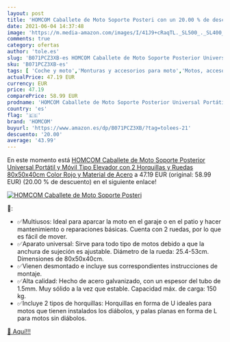 ```yaml
---
layout: post
title: 'HOMCOM Caballete de Moto Soporte Posteri con un 20.00 % de descuento'
date: 2021-06-04 14:37:48
image: 'https://m.media-amazon.com/images/I/41J9+cRaqTL._SL500_._SL400_.jpg'
comments: true
category: ofertas
author: 'tole.es'
slug: 'B071PCZ3XB-es HOMCOM Caballete de Moto Soporte Posterior Universal...'
sku: 'B071PCZ3XB-es'
tags: [ 'Coche y moto','Monturas y accesorios para moto','Motos, accesorios y piezas','Plataformas para chasis de moto','homcom','móvil', ]
actualPrice: 47.19 EUR
currency: EUR
price: 47.19
comparePrice: 58.99 EUR
prodname: 'HOMCOM Caballete de Moto Soporte Posterior Universal Portátil y Móvil Tipo Elevador con 2 Horquillas y Ruedas 80x50x40cm Color Rojo y Material de Acero'
country: 'es'
flag: '🇪🇸'
brand: 'HOMCOM'
buyurl: 'https://www.amazon.es/dp/B071PCZ3XB/?tag=tolees-21'
descuento: '20.00'
average: '43.99'
---
```


En este momento está [HOMCOM Caballete de Moto Soporte Posterior Universal Portátil y Móvil Tipo Elevador con 2 Horquillas y Ruedas 80x50x40cm Color Rojo y Material de Acero](https://www.amazon.es/dp/B071PCZ3XB/?tag=tolees-21) a 47.19 EUR (original: 58.99 EUR) (20.00 %  de descuento) en el siguiente enlace!

[![HOMCOM Caballete de Moto Soporte Posteri](https://m.media-amazon.com/images/I/41J9+cRaqTL._SL500_._SL400_.jpg)](https://www.amazon.es/dp/B071PCZ3XB/?tag=tolees-21)

🔎:

- ✅Multiusos: Ideal para aparcar la moto en el garaje o en el patio y hacer mantenimiento o reparaciones básicas. Cuenta con 2 ruedas, por lo que es fácil de mover.
- ✅Aparato universal: Sirve para todo tipo de motos debido a que la anchura de sujeción es ajustable. Diámetro de la rueda: 25.4-53cm. Dimensiones de 80x50x40cm.
- ✅Vienen desmontado e incluye sus correspondientes instrucciones de montaje.
- ✅Alta calidad: Hecho de acero galvanizado, con un espesor del tubo de 1.5mm. Muy sólido a la vez que estable. Capacidad máx. de carga: 150 kg.
- ✅Incluye 2 tipos de horquillas: Horquillas en forma de U ideales para motos que tienen instalados los diábolos, y palas planas en forma de L para motos sin diábolos.

[🛒 Aquí!!!](https://www.amazon.es/dp/B071PCZ3XB/?tag=tolees-21)
